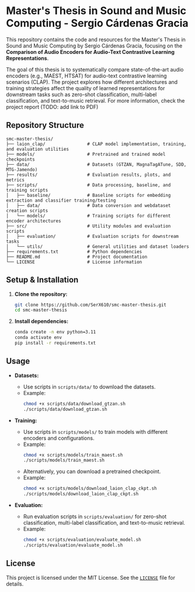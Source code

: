 # Master's Thesis in Sound and Music Computing - Sergio Cárdenas Gracia

This repository contains the code and resources for the Master's Thesis in Sound and Music Computing by Sergio Cárdenas Gracia, focusing on the **Comparison of Audio Encoders for Audio-Text Contrastive Learning Representations**.

The goal of this thesis is to systematically compare state-of-the-art audio encoders (e.g., MAEST, HTSAT) for audio-text contrastive learning scenarios (CLAP). The project explores how different architectures and training strategies affect the quality of learned representations for downstream tasks such as zero-shot classification, multi-label classification, and text-to-music retrieval. For more information, check the project report (TODO: add link to PDF)

## Repository Structure

```
smc-master-thesis/
├── laion_clap/                # CLAP model implementation, training, and evaluation utilities
├── models/                    # Pretrained and trained model checkpoints
├── data/                      # Datasets (GTZAN, MagnaTagATune, SDD, MTG-Jamendo)
├── results/                   # Evaluation results, plots, and metrics
├── scripts/                   # Data processing, baseline, and training scripts
│   ├── baseline/              # Baseline scripts for embedding extraction and classifier training/testing
│   ├── data/                  # Data conversion and webdataset creation scripts
│   └── models/                # Training scripts for different encoder architectures
├── src/                       # Utility modules and evaluation scripts
│   ├── evaluation/            # Evaluation scripts for downstream tasks
│   └── utils/                 # General utilities and dataset loaders
├── requirements.txt           # Python dependencies
├── README.md                  # Project documentation
└── LICENSE                    # License information
```

## Setup & Installation

1. **Clone the repository:**
   ```bash
   git clone https://github.com/SerX610/smc-master-thesis.git
   cd smc-master-thesis
   ```

2. **Install dependencies:**
   ```bash
   conda create -n env python=3.11
   conda activate env
   pip install -r requirements.txt
   ```


## Usage


- **Datasets:**
  - Use scripts in `scripts/data/` to download the datasets.
  - Example:
    ```bash
    chmod +x scripts/data/download_gtzan.sh
    ./scripts/data/download_gtzan.sh
    ```

- **Training:**
  - Use scripts in `scripts/models/` to train models with different encoders and configurations.
  - Example:
    ```bash
    chmod +x scripts/models/train_maest.sh
    ./scripts/models/train_maest.sh
    ```
  - Alternatively, you can download a pretrained checkpoint.
  - Example:
    ```bash
    chmod +x scripts/models/download_laion_clap_ckpt.sh
    ./scripts/models/download_laion_clap_ckpt.sh
    ```

- **Evaluation:**
  - Run evaluation scripts in `scripts/evaluation/` for zero-shot classification, multi-label classification, and text-to-music retrieval.
  - Example:
    ```bash
    chmod +x scripts/evaluation/evaluate_model.sh
    ./scripts/evaluation/evaluate_model.sh
    ```


## License

This project is licensed under the MIT License. See the [`LICENSE`](LICENSE) file for details.
